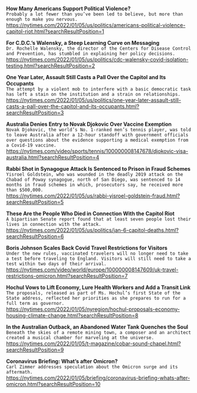 **How Many Americans Support Political Violence?**\
`Probably a lot fewer than you’ve been led to believe, but more than enough to make you nervous.`\
https://nytimes.com/2022/01/05/us/politics/americans-political-violence-capitol-riot.html?searchResultPosition=1

**For C.D.C.’s Walensky, a Steep Learning Curve on Messaging**\
`Dr. Rochelle Walensky, the director of the Centers for Disease Control and Prevention, has stumbled in explaining her policy decisions.`\
https://nytimes.com/2022/01/05/us/politics/cdc-walensky-covid-isolation-testing.html?searchResultPosition=2

**One Year Later, Assault Still Casts a Pall Over the Capitol and Its Occupants**\
`The attempt by a violent mob to interfere with a basic democratic task has left a stain on the institution and a strain on relationships.`\
https://nytimes.com/2022/01/05/us/politics/one-year-later-assault-still-casts-a-pall-over-the-capitol-and-its-occupants.html?searchResultPosition=3

**Australia Denies Entry to Novak Djokovic Over Vaccine Exemption**\
`Novak Djokovic, the world’s No. 1-ranked men’s tennis player, was told to leave Australia after a 12-hour standoff with government officials over questions about the evidence supporting a medical exemption from a Covid-19 vaccine.`\
https://nytimes.com/video/sports/tennis/100000008147678/djokovic-visa-australia.html?searchResultPosition=4

**Rabbi Shot in Synagogue Attack Is Sentenced to Prison in Fraud Schemes**\
`Yisroel Goldstein, who was wounded in the deadly 2019 attack on the Chabad of Poway synagogue, north of San Diego, was sentenced to 14 months in fraud schemes in which, prosecutors say, he received more than $500,000.`\
https://nytimes.com/2022/01/05/us/rabbi-yisroel-goldstein-fraud.html?searchResultPosition=5

**These Are the People Who Died in Connection With the Capitol Riot**\
`A bipartisan Senate report found that at least seven people lost their lives in connection with the attack.`\
https://nytimes.com/2022/01/05/us/politics/jan-6-capitol-deaths.html?searchResultPosition=6

**Boris Johnson Scales Back Covid Travel Restrictions for Visitors**\
`Under the new rules, vaccinated travelers will no longer need to take a test before traveling to England. Visitors will still need to take a test within two days of their arrival.`\
https://nytimes.com/video/world/europe/100000008147609/uk-travel-restrictions-omicron.html?searchResultPosition=7

**Hochul Vows to Lift Economy, Lure Health Workers and Add a Transit Link**\
`The proposals, released as part of Ms. Hochul’s first State of the State address, reflected her priorities as she prepares to run for a full term as governor.`\
https://nytimes.com/2022/01/05/nyregion/hochul-proposals-economy-housing-climate-change.html?searchResultPosition=8

**In the Australian Outback, an Abandoned Water Tank Quenches the Soul**\
`Beneath the skies of a remote mining town, a composer and an architect created a musical chamber for marveling at the universe.`\
https://nytimes.com/2022/01/05/t-magazine/cobar-sound-chapel.html?searchResultPosition=9

**Coronavirus Briefing: What’s after Omicron?**\
`Carl Zimmer addresses speculation about the Omicron surge and its aftermath.`\
https://nytimes.com/2022/01/05/briefing/coronavirus-briefing-whats-after-omicron.html?searchResultPosition=10

